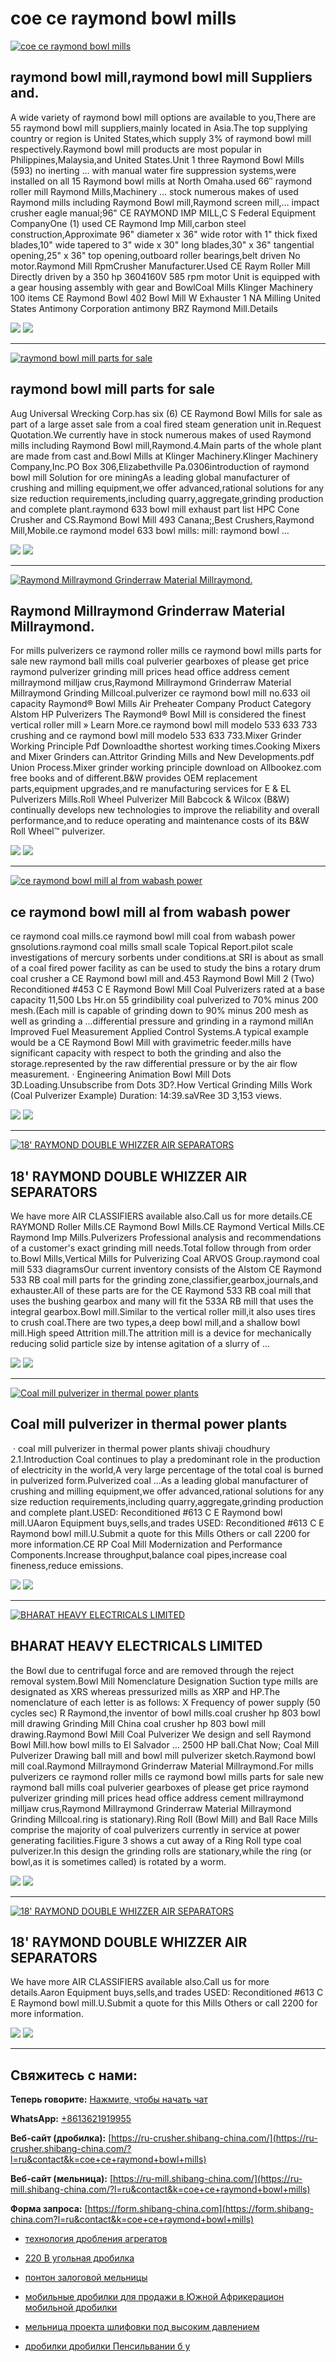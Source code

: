 # coe ce raymond bowl mills

<a href="https://swt.shibang-china.com/?l=ru&img&k=coe+ce+raymond+bowl+mills" target="_blank">![coe ce raymond bowl mills](http://static.shibang-china.com/all-800x300/775.jpg)</a>

## raymond bowl mill,raymond bowl mill Suppliers and.
A wide variety of raymond bowl mill options are available to you,There are 55 raymond bowl mill suppliers,mainly located in Asia.The top supplying country or region is United States,which supply 3% of raymond bowl mill respectively.Raymond bowl mill products are most popular in Philippines,Malaysia,and United States.Unit 1 three Raymond Bowl Mills (593) no inerting … with manual water fire suppression systems,were installed on all 15 Raymond bowl mills at North Omaha.used 66″ raymond roller mill Raymond Mills,Machinery … stock numerous makes of used Raymond mills including Raymond Bowl mill,Raymond screen mill,… impact crusher eagle manual;96&quot; CE RAYMOND IMP MILL,C S Federal Equipment CompanyOne (1) used CE Raymond Imp Mill,carbon steel construction,Approximate 96&quot; diameter x 36&quot; wide rotor with 1&quot; thick fixed blades,10&quot; wide tapered to 3&quot; wide x 30&quot; long blades,30&quot; x 36&quot; tangential opening,25&quot; x 36&quot; top opening,outboard roller bearings,belt driven No motor.Raymond Mill RpmCrusher Manufacturer.Used CE Raym Roller Mill Directly driven by a 350 hp 3604160V 585 rpm motor Unit is equipped with a gear housing assembly with gear and BowlCoal Mills Klinger Machinery 100 items CE Raymond Bowl 402 Bowl Mill W Exhauster 1 NA Milling United States Antimony Corporation antimony BRZ Raymond Mill.Details


<a href="https://whatsapp.shibangsoft.com/WhatsApp.php" target="_blank" title="WhatsApp">![](http://static.shibang-china.com/icon/whatsapp.png)</a> <a href="https://swt.shibang-china.com/?l=ru&icon&k=coe+ce+raymond+bowl+mills" target="_blank">![](http://static.shibang-china.com/icon/chat-ru.png)</a>

---

<a href="https://swt.shibang-china.com/?l=ru&img&k=coe+ce+raymond+bowl+mills" target="_blank">![raymond bowl mill parts for sale](http://static.shibang-china.com/all-800x300/644.jpg)</a>

## raymond bowl mill parts for sale
Aug Universal Wrecking Corp.has six (6) CE Raymond Bowl Mills for sale as part of a large asset sale from a coal fired steam generation unit in.Request Quotation.We currently have in stock numerous makes of used Raymond mills including Raymond Bowl mill,Raymond.4.Main parts of the whole plant are made from cast and.Bowl Mills at Klinger Machinery.Klinger Machinery Company,Inc.PO Box 306,Elizabethville Pa.0306introduction of raymond bowl mill Solution for ore miningAs a leading global manufacturer of crushing and milling equipment,we offer advanced,rational solutions for any size reduction requirements,including quarry,aggregate,grinding production and complete plant.raymond 633 bowl mill exhaust part list HPC Cone Crusher and CS.Raymond Bowl Mill 493 Canana;,Best Crushers,Raymond Mill,Mobile.ce raymond model 633 bowl mills: mill: raymond bowl …


<a href="https://whatsapp.shibangsoft.com/WhatsApp.php" target="_blank" title="WhatsApp">![](http://static.shibang-china.com/icon/whatsapp.png)</a> <a href="https://swt.shibang-china.com/?l=ru&icon&k=coe+ce+raymond+bowl+mills" target="_blank">![](http://static.shibang-china.com/icon/chat-ru.png)</a>

---

<a href="https://swt.shibang-china.com/?l=ru&img&k=coe+ce+raymond+bowl+mills" target="_blank">![Raymond Millraymond Grinderraw Material Millraymond.](http://static.shibang-china.com/all-800x300/92.jpg)</a>

## Raymond Millraymond Grinderraw Material Millraymond.
For mills pulverizers ce raymond roller mills ce raymond bowl mills parts for sale new raymond ball mills coal pulverier gearboxes of please get price raymond pulverizer grinding mill prices head office address cement millraymond milljaw crus,Raymond Millraymond Grinderraw Material Millraymond Grinding Millcoal.pulverizer ce raymond bowl mill no.633 oil capacity Raymond&#174; Bowl Mills Air Preheater Company Product Category Alstom HP Pulverizers The Raymond&#174; Bowl Mill is considered the finest vertical roller mill &#187; Learn More.ce raymond bowl mill modelo 533 633 733 crushing and ce raymond bowl mill modelo 533 633 733.Mixer Grinder Working Principle Pdf Downloadthe shortest working times.Cooking Mixers and Mixer Grinders can.Attritor Grinding Mills and New Developments.pdf Union Process.Mixer grinder working principle download on Allbookez.com free books and of different.B&amp;W provides OEM replacement parts,equipment upgrades,and re manufacturing services for E &amp; EL Pulverizers Mills.Roll Wheel Pulverizer Mill Babcock &amp; Wilcox (B&amp;W) continually develops new technologies to improve the reliability and overall performance,and to reduce operating and maintenance costs of its B&amp;W Roll Wheel™ pulverizer.


<a href="https://whatsapp.shibangsoft.com/WhatsApp.php" target="_blank" title="WhatsApp">![](http://static.shibang-china.com/icon/whatsapp.png)</a> <a href="https://swt.shibang-china.com/?l=ru&icon&k=coe+ce+raymond+bowl+mills" target="_blank">![](http://static.shibang-china.com/icon/chat-ru.png)</a>

---

<a href="https://swt.shibang-china.com/?l=ru&img&k=coe+ce+raymond+bowl+mills" target="_blank">![ce raymond bowl mill al from wabash power](http://static.shibang-china.com/all-800x300/483.jpg)</a>

## ce raymond bowl mill al from wabash power
ce raymond coal mills.ce raymond bowl mill coal from wabash power gnsolutions.raymond coal mills small scale Topical Report.pilot scale investigations of mercury sorbents under conditions.at SRI is about as small of a coal fired power facility as can be used to study the bins a rotary drum coal crusher a CE Raymond bowl mill and.453 Raymond Bowl Mill 2 (Two) Reconditioned #453 C E Raymond Bowl Mill Coal Pulverizers rated at a base capacity 11,500 Lbs Hr.on 55 grindibility coal pulverized to 70% minus 200 mesh.(Each mill is capable of grinding down to 90% minus 200 mesh as well as grinding a …differential pressure and grinding in a raymond millAn Improved Fuel Measurement Applied Control Systems.A typical example would be a CE Raymond Bowl Mill with gravimetric feeder.mills have significant capacity with respect to both the grinding and also the storage.represented by the raw differential pressure or by the air flow measurement.&nbsp;&#0183;&#32;Engineering Animation Bowl Mill Dots 3D.Loading.Unsubscribe from Dots 3D?.How Vertical Grinding Mills Work (Coal Pulverizer Example) Duration: 14:39.saVRee 3D 3,153 views.


<a href="https://whatsapp.shibangsoft.com/WhatsApp.php" target="_blank" title="WhatsApp">![](http://static.shibang-china.com/icon/whatsapp.png)</a> <a href="https://swt.shibang-china.com/?l=ru&icon&k=coe+ce+raymond+bowl+mills" target="_blank">![](http://static.shibang-china.com/icon/chat-ru.png)</a>

---

<a href="https://swt.shibang-china.com/?l=ru&img&k=coe+ce+raymond+bowl+mills" target="_blank">![18' RAYMOND DOUBLE WHIZZER AIR SEPARATORS](http://static.shibang-china.com/all-800x300/236.jpg)</a>

## 18' RAYMOND DOUBLE WHIZZER AIR SEPARATORS
We have more AIR CLASSIFIERS available also.Call us for more details.CE RAYMOND Roller Mills.CE Raymond Bowl Mills.CE Raymond Vertical Mills.CE Raymond Imp Mills.Pulverizers Professional analysis and recommendations of a customer's exact grinding mill needs.Total follow through from order to.Bowl Mills,Vertical Mills for Pulverizing Coal ARVOS Group.raymond coal mill 533 diagramsOur current inventory consists of the Alstom CE Raymond 533 RB coal mill parts for the grinding zone,classifier,gearbox,journals,and exhauster.All of these parts are for the CE Raymond 533 RB coal mill that uses the bushing gearbox and many will fit the 533A RB mill that uses the integral gearbox.Bowl mill.Similar to the vertical roller mill,it also uses tires to crush coal.There are two types,a deep bowl mill,and a shallow bowl mill.High speed Attrition mill.The attrition mill is a device for mechanically reducing solid particle size by intense agitation of a slurry of …


<a href="https://whatsapp.shibangsoft.com/WhatsApp.php" target="_blank" title="WhatsApp">![](http://static.shibang-china.com/icon/whatsapp.png)</a> <a href="https://swt.shibang-china.com/?l=ru&icon&k=coe+ce+raymond+bowl+mills" target="_blank">![](http://static.shibang-china.com/icon/chat-ru.png)</a>

---

<a href="https://swt.shibang-china.com/?l=ru&img&k=coe+ce+raymond+bowl+mills" target="_blank">![Coal mill pulverizer in thermal power plants](http://static.shibang-china.com/all-800x300/615.jpg)</a>

## Coal mill pulverizer in thermal power plants
&nbsp;&#0183;&#32;coal mill pulverizer in thermal power plants shivaji choudhury 2.1.Introduction Coal continues to play a predominant role in the production of electricity in the world,A very large percentage of the total coal is burned in pulverized form.Pulverized coal …As a leading global manufacturer of crushing and milling equipment,we offer advanced,rational solutions for any size reduction requirements,including quarry,aggregate,grinding production and complete plant.USED: Reconditioned #613 C E Raymond bowl mill.UAaron Equipment buys,sells,and trades USED: Reconditioned #613 C E Raymond bowl mill.U.Submit a quote for this Mills Others or call 2200 for more information.CE RP Coal Mill Modernization and Performance Components.Increase throughput,balance coal pipes,increase coal fineness,reduce emissions.


<a href="https://whatsapp.shibangsoft.com/WhatsApp.php" target="_blank" title="WhatsApp">![](http://static.shibang-china.com/icon/whatsapp.png)</a> <a href="https://swt.shibang-china.com/?l=ru&icon&k=coe+ce+raymond+bowl+mills" target="_blank">![](http://static.shibang-china.com/icon/chat-ru.png)</a>

---

<a href="https://swt.shibang-china.com/?l=ru&img&k=coe+ce+raymond+bowl+mills" target="_blank">![BHARAT HEAVY ELECTRICALS LIMITED](http://static.shibang-china.com/all-800x300/156.jpg)</a>

## BHARAT HEAVY ELECTRICALS LIMITED
the Bowl due to centrifugal force and are removed through the reject removal system.Bowl Mill Nomenclature Designation Suction type mills are designated as XRS whereas pressurized mills as XRP and HP.The nomenclature of each letter is as follows: X Frequency of power supply (50 cycles sec) R Raymond,the inventor of bowl mills.coal crusher hp 803 bowl mill drawing Grinding Mill China coal crusher hp 803 bowl mill drawing.Raymond Bowl Mill Coal Pulverizer We design and sell Raymond Bowl Mill.how bowl mills to El Salvador … 2500 HP ball.Chat Now; Coal Mill Pulverizer Drawing ball mill and bowl mill pulverizer sketch.Raymond bowl mill coal.Raymond Millraymond Grinderraw Material Millraymond.For mills pulverizers ce raymond roller mills ce raymond bowl mills parts for sale new raymond ball mills coal pulverier gearboxes of please get price raymond pulverizer grinding mill prices head office address cement millraymond milljaw crus,Raymond Millraymond Grinderraw Material Millraymond Grinding Millcoal.ring is stationary).Ring Roll (Bowl Mill) and Ball Race Mills comprise the majority of coal pulverizers currently in service at power generating facilities.Figure 3 shows a cut away of a Ring Roll type coal pulverizer.In this design the grinding rolls are stationary,while the ring (or bowl,as it is sometimes called) is rotated by a worm.


<a href="https://whatsapp.shibangsoft.com/WhatsApp.php" target="_blank" title="WhatsApp">![](http://static.shibang-china.com/icon/whatsapp.png)</a> <a href="https://swt.shibang-china.com/?l=ru&icon&k=coe+ce+raymond+bowl+mills" target="_blank">![](http://static.shibang-china.com/icon/chat-ru.png)</a>

---

<a href="https://swt.shibang-china.com/?l=ru&img&k=coe+ce+raymond+bowl+mills" target="_blank">![18' RAYMOND DOUBLE WHIZZER AIR SEPARATORS](http://static.shibang-china.com/all-800x300/203.jpg)</a>

## 18' RAYMOND DOUBLE WHIZZER AIR SEPARATORS
We have more AIR CLASSIFIERS available also.Call us for more details.Aaron Equipment buys,sells,and trades USED: Reconditioned #613 C E Raymond bowl mill.U.Submit a quote for this Mills Others or call 2200 for more information.

<a href="https://whatsapp.shibangsoft.com/WhatsApp.php" target="_blank" title="WhatsApp">![](http://static.shibang-china.com/icon/whatsapp.png)</a> <a href="https://swt.shibang-china.com/?l=ru&icon&k=coe+ce+raymond+bowl+mills" target="_blank">![](http://static.shibang-china.com/icon/chat-ru.png)</a>

---
## Свяжитесь с нами:

**Теперь говорите:** [Нажмите, чтобы начать чат](https://swt.shibang-china.com?l=ru&contact&k=coe+ce+raymond+bowl+mills)

**WhatsApp:**  [+8613621919955](https://whatsapp.shibangsoft.com/WhatsApp.php)

**Веб-сайт (дробилка):** [https://ru-crusher.shibang-china.com/](https://ru-crusher.shibang-china.com/?l=ru&contact&k=coe+ce+raymond+bowl+mills)

**Веб-сайт (мельница):** [https://ru-mill.shibang-china.com/](https://ru-mill.shibang-china.com/?l=ru&contact&k=coe+ce+raymond+bowl+mills)

**Форма запроса:** [https://form.shibang-china.com](https://form.shibang-china.com?l=ru&contact&k=coe+ce+raymond+bowl+mills)

* [технология дробления агрегатов](../122/%D1%82%D0%B5%D1%85%D0%BD%D0%BE%D0%BB%D0%BE%D0%B3%D0%B8%D1%8F%20%D0%B4%D1%80%D0%BE%D0%B1%D0%BB%D0%B5%D0%BD%D0%B8%D1%8F%20%D0%B0%D0%B3%D1%80%D0%B5%D0%B3%D0%B0%D1%82%D0%BE%D0%B2.md)

* [220 В угольная дробилка](../124/220%20%D0%92%20%D1%83%D0%B3%D0%BE%D0%BB%D1%8C%D0%BD%D0%B0%D1%8F%20%D0%B4%D1%80%D0%BE%D0%B1%D0%B8%D0%BB%D0%BA%D0%B0.md)

* [понтон залоговой мельницы](../122/%D0%BF%D0%BE%D0%BD%D1%82%D0%BE%D0%BD%20%D0%B7%D0%B0%D0%BB%D0%BE%D0%B3%D0%BE%D0%B2%D0%BE%D0%B9%20%D0%BC%D0%B5%D0%BB%D1%8C%D0%BD%D0%B8%D1%86%D1%8B.md)

* [мобильные дробилки для продажи в Южной Африкерацион мобильной дробилки](../124/%D0%BC%D0%BE%D0%B1%D0%B8%D0%BB%D1%8C%D0%BD%D1%8B%D0%B5%20%D0%B4%D1%80%D0%BE%D0%B1%D0%B8%D0%BB%D0%BA%D0%B8%20%D0%B4%D0%BB%D1%8F%20%D0%BF%D1%80%D0%BE%D0%B4%D0%B0%D0%B6%D0%B8%20%D0%B2%20%D0%AE%D0%B6%D0%BD%D0%BE%D0%B9%20%D0%90%D1%84%D1%80%D0%B8%D0%BA%D0%B5%D1%80%D0%B0%D1%86%D0%B8%D0%BE%D0%BD%20%D0%BC%D0%BE%D0%B1%D0%B8%D0%BB%D1%8C%D0%BD%D0%BE%D0%B9%20%D0%B4%D1%80%D0%BE%D0%B1%D0%B8%D0%BB%D0%BA%D0%B8.md)

* [мельница проекта шлифовки под высоким давлением](../124/%D0%BC%D0%B5%D0%BB%D1%8C%D0%BD%D0%B8%D1%86%D0%B0%20%D0%BF%D1%80%D0%BE%D0%B5%D0%BA%D1%82%D0%B0%20%D1%88%D0%BB%D0%B8%D1%84%D0%BE%D0%B2%D0%BA%D0%B8%20%D0%BF%D0%BE%D0%B4%20%D0%B2%D1%8B%D1%81%D0%BE%D0%BA%D0%B8%D0%BC%20%D0%B4%D0%B0%D0%B2%D0%BB%D0%B5%D0%BD%D0%B8%D0%B5%D0%BC.md)

* [дробилки дробилки Пенсильвании б  у](../124/%D0%B4%D1%80%D0%BE%D0%B1%D0%B8%D0%BB%D0%BA%D0%B8%20%D0%B4%D1%80%D0%BE%D0%B1%D0%B8%D0%BB%D0%BA%D0%B8%20%D0%9F%D0%B5%D0%BD%D1%81%D0%B8%D0%BB%D1%8C%D0%B2%D0%B0%D0%BD%D0%B8%D0%B8%20%D0%B1%20%20%D1%83.md)
